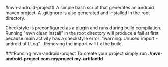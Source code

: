 #mvn-android-project#
A simple bash script that generates an android maven project. A .gitignore is also generated and installed in the root directory. 

Checkstyle is preconfigured as a plugin and runs during build compilation. Running "mvn clean install" in the root directory will produce a fail at first because main activity has a checkstyle error: "warning: Unused import - android.util.Log" . Removing the import will fix the build. 


###Running mvn-android-project
To create your project simply run **./mvn-android-project com.myproject my-artifactId**